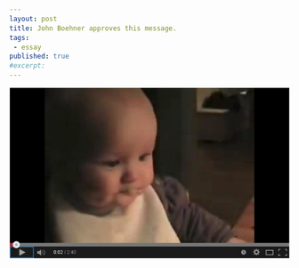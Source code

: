 ```yaml
---
layout: post
title: John Boehner approves this message.
tags:
 - essay
published: true
#excerpt: 
---
```

<div><a href="http://youtu.be/8igSA8HdR_Q"><img src="/images/boehner.jpg"/></a></div>
